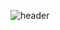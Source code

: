 ![header](https://capsule-render.vercel.app/api?type=venom&color=auto&height=200&section=header&text=Frontend&fontSize=50)
